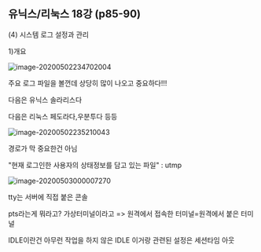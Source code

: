 ## 유닉스/리눅스 18강 (p85-90)



(4) 시스템 로그 설정과 관리

1)개요

![image-20200502234702004](C:\Users\KAUstar\AppData\Roaming\Typora\typora-user-images\image-20200502234702004.png)



주요  로그 파일을 볼껀데 상당히 많이 나오고 중요하다!!!

다음은 유닉스 솔라리스다

다음은 리눅스 페도라다,우분투다 등등

![image-20200502235210043](C:\Users\KAUstar\AppData\Roaming\Typora\typora-user-images\image-20200502235210043.png)

경로가 막 중요한건 아님

"현재 로그인한 사용자의 상태정보를 담고 있는 파일" : utmp

![image-20200503000007270](C:\Users\KAUstar\AppData\Roaming\Typora\typora-user-images\image-20200503000007270.png)

tty는 서버에 직접 붙은 콘솔

pts라는게 뭐라고? 가상터미널이라고 => 원격에서 접속한 터미널=원격에서 붙은 터미널



IDLE이란건 아무런 작업을 하지 않은 IDLE 이거랑 관련된 설정은 세션타임 아웃

